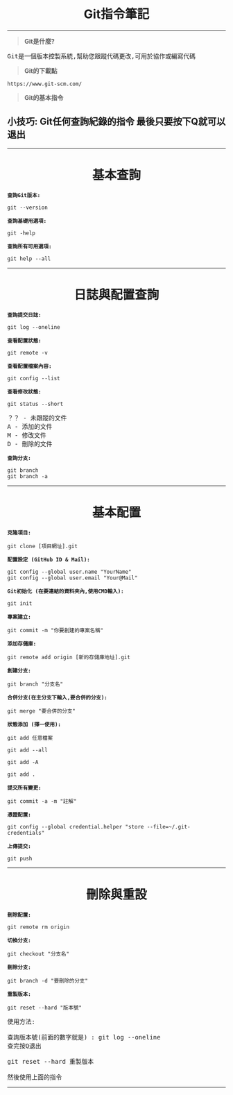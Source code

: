 <div align=center>

# **Git指令筆記** #

</div>

***
> **Git是什麼?**

<pre>
Git是一個版本控製系統,幫助您跟蹤代碼更改,可用於協作或編寫代碼
</pre>

> **Git的下載點**

```
https://www.git-scm.com/
```

> **Git的基本指令**

## **小技巧: Git任何查詢紀錄的指令 最後只要按下Q就可以退出**

---

<span align=center>

# **基本查詢**

</span>

**`查詢Git版本:`**
```
git --version
```
**`查詢基礎用選項:`**
```
git -help
```
**`查詢所有可用選項:`**
```
git help --all
```

---

<span align=center>

# **日誌與配置查詢**

</span>

**`查詢提交日誌:`**
```
git log --oneline
```

**`查看配置狀態:`**
```
git remote -v
```
**`查看配置檔案內容:`**
```
git config --list
```

**`查看修改狀態:`**
```
git status --short
```
<pre>
？？ - 未跟蹤的文件
A - 添加的文件
M - 修改文件
D - 刪除的文件
</pre>

**`查詢分支:`**
```
git branch
git branch -a
```

---

<span align=center>

# **基本配置**

</span>

**`克隆項目:`**
```
git clone [項目網址].git
```
**`配置設定 (GitHub ID & Mail):`**
```
git config --global user.name "YourName"
git config --global user.email "Your@Mail"
```
**`Git初始化 (在要連結的資料夾內,使用CMD輸入):`**
```
git init
```
**`專案建立:`**
```
git commit -m "你要創建的專案名稱"
```
**`添加存儲庫:`**
```
git remote add origin [新的存儲庫地址].git
```
**`創建分支:`**
```
git branch "分支名"
```
**`合併分支(在主分支下輸入,要合併的分支):`**
```
git merge "要合併的分支"
```
**`狀態添加 (擇一使用):`**
```
git add 任意檔案

git add --all

git add -A

git add .
```
**`提交所有變更:`**
```
git commit -a -m "註解"
```
**`憑證配置:`**
```
git config --global credential.helper "store --file=~/.git-credentials"
```
**`上傳提交:`**
```
git push
```

---

<span align=center>

# **刪除與重設**

</span>

**`刪除配置:`**
```
git remote rm origin
```
**`切換分支:`**
```
git checkout "分支名"
```
**`刪除分支:`**
```
git branch -d "要刪除的分支"
```
**`重製版本:`**
```
git reset --hard "版本號"
```
<pre>
使用方法:

查詢版本號(前面的數字就是) : git log --oneline 
查完按<Kbd>Q</Kbd>退出

git reset --hard 重製版本

然後使用上面的指令
</pre>

<hr>